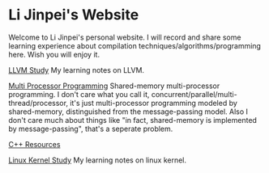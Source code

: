 # Li Jinpei's Website

Welcome to Li Jinpei's personal website. I will record and share some learning experience about compilation techniques/algorithms/programming here. Wish you will enjoy it.

[LLVM Study](llvm/index.html) My learning notes on LLVM.

[Multi Processor Programming](mp/index.html) Shared-memory multi-processor programming. I don't care what you call it, concurrent/parallel/multi-thread/processor, it's just multi-processor programming modeled by shared-memory, distinguished from the message-passing model. Also I don't care much about things like "in fact, shared-memory is implemented by message-passing", that's a seperate problem.

[C++ Resources](cpp/index.html)

[Linux Kernel Study](linux/index.html) My learning notes on linux kernel.
